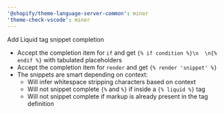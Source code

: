 ```yaml
---
'@shopify/theme-language-server-common': minor
'theme-check-vscode': minor
---
```


Add Liquid tag snippet completion

- Accept the completion item for `if` and get `{% if condition %}\n  \n{% endif %}` with tabulated placeholders
- Accept the completion item for `render` and get `{% render 'snippet' %}`
- The snippets are smart depending on context:
    - Will infer whitespace stripping characters based on context
    - Will not snippet complete `{%` and `%}` if inside a `{% liquid %}` tag
    - Will not snippet complete if markup is already present in the tag definition
